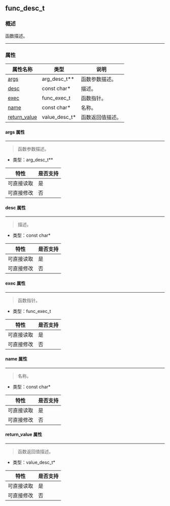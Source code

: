 ## func\_desc\_t
### 概述
 函数描述。


----------------------------------
### 属性
<p id="func_desc_t_properties">

| 属性名称 | 类型 | 说明 | 
| -------- | ----- | ------------ | 
| <a href="#func_desc_t_args">args</a> | arg\_desc\_t** | 函数参数描述。 |
| <a href="#func_desc_t_desc">desc</a> | const char* | 描述。 |
| <a href="#func_desc_t_exec">exec</a> | func\_exec\_t | 函数指针。 |
| <a href="#func_desc_t_name">name</a> | const char* | 名称。 |
| <a href="#func_desc_t_return_value">return\_value</a> | value\_desc\_t* | 函数返回值描述。 |
#### args 属性
-----------------------
> <p id="func_desc_t_args"> 函数参数描述。



* 类型：arg\_desc\_t**

| 特性 | 是否支持 |
| -------- | ----- |
| 可直接读取 | 是 |
| 可直接修改 | 否 |
#### desc 属性
-----------------------
> <p id="func_desc_t_desc"> 描述。



* 类型：const char*

| 特性 | 是否支持 |
| -------- | ----- |
| 可直接读取 | 是 |
| 可直接修改 | 否 |
#### exec 属性
-----------------------
> <p id="func_desc_t_exec"> 函数指针。



* 类型：func\_exec\_t

| 特性 | 是否支持 |
| -------- | ----- |
| 可直接读取 | 是 |
| 可直接修改 | 否 |
#### name 属性
-----------------------
> <p id="func_desc_t_name"> 名称。



* 类型：const char*

| 特性 | 是否支持 |
| -------- | ----- |
| 可直接读取 | 是 |
| 可直接修改 | 否 |
#### return\_value 属性
-----------------------
> <p id="func_desc_t_return_value"> 函数返回值描述。



* 类型：value\_desc\_t*

| 特性 | 是否支持 |
| -------- | ----- |
| 可直接读取 | 是 |
| 可直接修改 | 否 |
